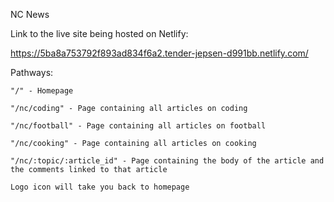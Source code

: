 NC News

Link to the live site being hosted on Netlify:

https://5ba8a753792f893ad834f6a2.tender-jepsen-d991bb.netlify.com/


Pathways:

```
"/" - Homepage

"/nc/coding" - Page containing all articles on coding

"/nc/football" - Page containing all articles on football

"/nc/cooking" - Page containing all articles on cooking

"/nc/:topic/:article_id" - Page containing the body of the article and the comments linked to that article

Logo icon will take you back to homepage
```